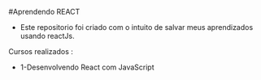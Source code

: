#Aprendendo REACT

- Este repositorio foi criado com o intuito de salvar meus aprendizados usando reactJs.


Cursos realizados :
- 1-Desenvolvendo React com JavaScript